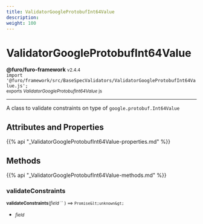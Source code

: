 ```yaml
---
title: ValidatorGoogleProtobufInt64Value
description: 
weight: 100
---
```


# ValidatorGoogleProtobufInt64Value

**@furo/furo-framework** <small>v2.4.4</small>
<br>`import '@furo/framework/src/BaseSpecValidators/ValidatorGoogleProtobufInt64Value.js';`<small>
<br>exports *ValidatorGoogleProtobufInt64Value* js</small>


****

A class to validate constraints on type of <code>google.protobuf.Int64Value</code>

## Attributes and Properties
{{% api "_ValidatorGoogleProtobufInt64Value-properties.md" %}}






## Methods
{{% api "_ValidatorGoogleProtobufInt64Value-methods.md" %}}


### **validateConstraints**
<small>**validateConstraints**(*field* `` ) ⟹ `Promise&lt;unknown&gt;`</small>



- <small>*field* </small>
<br><br>
